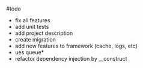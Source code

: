 
#todo
- fix all features
- add unit tests
- add project description
- create migration
- add new features to framework (cache, logs, etc)
- ues queue*
- refactor dependency injection by __construct
